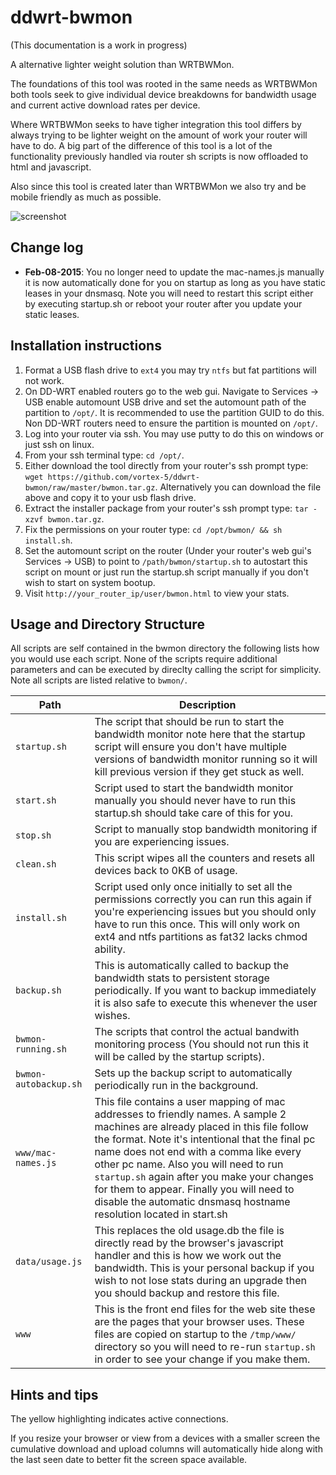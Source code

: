 ddwrt-bwmon
===========
(This documentation is a work in progress)

A alternative lighter weight solution than WRTBWMon.

The foundations of this tool was rooted in the same needs as WRTBWMon both tools seek to give individual device breakdowns for bandwidth usage and current active download rates per device.

Where WRTBWMon seeks to have tigher integration this tool differs by always trying to be lighter weight on the amount of work your router will have to do. A big part of the difference of this tool is a lot of the functionality previously handled via router sh scripts is now offloaded to html and javascript.

Also since this tool is created later than WRTBWMon we also try and be mobile friendly as much as possible.

![screenshot](https://github.com/vortex-5/ddwrt-bwmon/raw/master/bwmon.png "Screenshot")

Change log
----------
* **Feb-08-2015**: You no longer need to update the mac-names.js manually it is now automatically done for you on startup as long as you have static leases in your dnsmasq. Note you will need to restart this script either by executing startup.sh or reboot your router after you update your static leases.

Installation instructions
-------------------------

1. Format a USB flash drive to `ext4` you may try `ntfs` but fat partitions will not work.
2. On DD-WRT enabled routers go to the web gui. Navigate to Services -> USB enable automount USB drive and set the automount path of the partition to `/opt/`. It is recommended to use the partition GUID to do this. Non DD-WRT routers need to ensure the partition is mounted on `/opt/`.
3. Log into your router via ssh. You may use putty to do this on windows or just ssh on linux.
4. From your ssh terminal type: `cd /opt/`.
5. Either download the tool directly from your router's ssh prompt type: `wget https://github.com/vortex-5/ddwrt-bwmon/raw/master/bwmon.tar.gz`. Alternatively you can download the file above and copy it to your usb flash drive.
6. Extract the installer package from your router's ssh prompt type: `tar -xzvf bwmon.tar.gz`.
7. Fix the permissions on your router type: `cd /opt/bwmon/ && sh install.sh`.
8. Set the automount script on the router (Under your router's web gui's Services -> USB) to point to `/path/bwmon/startup.sh` to autostart this script on mount or just run the startup.sh script manually if you don't wish to start on system bootup.
9. Visit `http://your_router_ip/user/bwmon.html` to view your stats.

Usage and Directory Structure
-----------------------------
All scripts are self contained in the bwmon directory the following lists how you would use each script. None of the scripts require additional parameters and can be executed by direclty calling the script for simplicity. Note all scripts are listed relative to `bwmon/`. 

Path | Description
---- | -----------
`startup.sh` | The script that should be run to start the bandwidth monitor note here that the startup script will ensure you don't have multiple versions of bandwidth monitor running so it will kill previous version if they get stuck as well.
`start.sh` | Script used to start the bandwidth monitor manually you should never have to run this startup.sh should take care of this for you.
`stop.sh` | Script to manually stop bandwidth monitoring if you are experiencing issues.
`clean.sh` | This script wipes all the counters and resets all devices back to 0KB of usage.
`install.sh` | Script used only once initially to set all the permissions correctly you can run this again if you're experiencing issues but you should only have to run this once. This will only work on ext4 and ntfs partitions as fat32 lacks chmod ability.
`backup.sh` | This is automatically called to backup the bandwidth stats to persistent storage periodically. If you want to backup immediately it is also safe to execute this whenever the user wishes.
`bwmon-running.sh` | The scripts that control the actual bandwith monitoring process (You should not run this it will be called by the startup scripts).
`bwmon-autobackup.sh` | Sets up the backup script to automatically periodically run in the background.
`www/mac-names.js` | This file contains a user mapping of mac addresses to friendly names. A sample 2 machines are already placed in this file follow the format. Note it's intentional that the final pc name does not end with a comma like every other pc name. Also you will need to run `startup.sh` again after you make your changes for them to appear. Finally you will need to disable the automatic dnsmasq hostname resolution located in start.sh
`data/usage.js` | This replaces the old usage.db the file is directly read by the browser's javascript handler and this is how we work out the bandwidth. This is your personal backup if you wish to not lose stats during an upgrade then you should backup and restore this file.
`www` | This is the front end files for the web site these are the pages that your browser uses. These files are copied on startup to the `/tmp/www/` directory so you will need to re-run `startup.sh` in order to see your change if you make them.

Hints and tips
--------------
The yellow highlighting indicates active connections.

If you resize your browser or view from a devices with a smaller screen the cumulative download and upload columns will automatically hide along with the last seen date to better fit the screen space available.